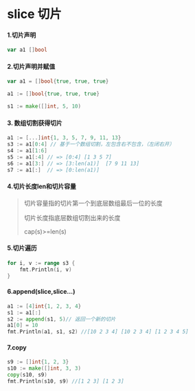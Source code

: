 # slice 切片

#### 1.切片声明

```go
var a1 []bool
```

#### 2.切片声明并赋值

```go
var a1 = []bool{true, true, true}
```

```go
a1 := []bool{true, true, true}
```

```go
s1 := make([]int, 5, 10)
```

#### 3. 数组切割获得切片

```go
a1 := [...]int{1, 3, 5, 7, 9, 11, 13}
s3 := a1[0:4] // 基于一个数组切割，左包含右不包含，（左闭右开）
s4 := a1[1:6]
s5 := a1[:4] // => [0:4] [1 3 5 7]
s6 := a1[3:] // => [3:len(a1)]  [7 9 11 13]
s7 := a1[:]  // => [0:len(a1)]
```

#### 4.切片长度len和切片容量

> 切片容量指的切片第一个到底层数组最后一位的长度
>
> 切片长度指底层数组切割出来的长度
>
> cap(s)>=len(s)

#### 5.切片遍历

```go
for i, v := range s3 {
    fmt.Println(i, v)
}
```

#### 6.append(slice,slice...)

```go
a1 := [4]int{1, 2, 3, 4}
s1 := a1[:]
s2 := append(s1, 5)// 返回一个新的切片
a1[0] = 10
fmt.Println(a1, s1, s2) //[10 2 3 4] [10 2 3 4] [1 2 3 4 5]
```

#### 7.copy

```go
s9 := []int{1, 2, 3}
s10 := make([]int, 3, 3)
copy(s10, s9)
fmt.Println(s10, s9) //[1 2 3] [1 2 3]
```

